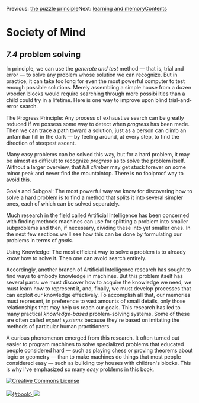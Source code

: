 <div class="chapnav">

<span class="prev">Previous: [the puzzle
principle](./som-7.3.html)</span><span class="next">Next: [learning and
memory](./som-7.5.html)</span><span
class="contents">[Contents](index.html)</span>
<div class="titlebar">

Society of Mind
===============

</div>

</div>

*7.4* problem solving
---------------------

In principle, we can use the *generate and test* method — that is, trial
and error — to solve any problem whose solution we can recognize. But in
practice, it can take too long for even the most powerful computer to
test enough possible solutions. Merely assembling a simple house from a
dozen wooden blocks would require searching through more possibilities
than a child could try in a lifetime. Here is one way to improve upon
blind trial-and-error search.

The Progress Principle: Any process of exhaustive search can be greatly
reduced if we possess some way to detect when *progress* has been made.
Then we can trace a path toward a solution, just as a person can climb
an unfamiliar hill in the dark — by feeling around, at every step, to
find the direction of steepest ascent.

Many easy problems can be solved this way, but for a hard problem, it
may be almost as difficult to recognize *progress* as to solve the
problem itself. Without a larger overview, that *hill climber* may get
stuck forever on some minor peak and never find the mountaintop. There
is no foolproof way to avoid this.

Goals and Subgoal: The most powerful way we know for discovering how to
solve a hard problem is to find a method that splits it into several
simpler ones, each of which can be solved separately.

Much research in the field called Artificial Intelligence has been
concerned with finding methods machines can use for splitting a problem
into smaller subproblems and then, if necessary, dividing these into yet
smaller ones. In the next few sections we'll see how this can be done by
formulating our problems in terms of *goals.*

Using Knowledge: The most efficient way to solve a problem is to already
know how to solve it. Then one can avoid search entirely.

Accordingly, another branch of Artificial Intelligence research has
sought to find ways to embody knowledge in machines. But this problem
itself has several parts: we must discover how to acquire the knowledge
we need, we must learn how to represent it, and, finally, we must
develop processes that can exploit our knowledge effectively. To
accomplish all that, our memories must represent, in preference to vast
amounts of small details, only those relationships that may help us
reach our goals. This research has led to many practical
*knowledge-based* problem-solving systems. Some of these are often
called *expert systems* because they're based on imitating the methods
of particular human practitioners.

A curious phenomenon emerged from this research. It often turned out
easier to program machines to solve specialized problems that educated
people considered hard — such as playing chess or proving theorems about
logic or geometry — than to make machines do things that most people
considered easy — such as building toy houses with children's blocks.
This is why I've emphasized so many *easy* problems in this book.

<div class="footer">

[![Creative Commons
License](http://i.creativecommons.org/l/by-nc-sa/3.0/80x15.png)](http://creativecommons.org/licenses/by-nc-sa/3.0/deed.en_US)\
\
[![](./images/som_book.jpeg){#book}
![](./images/a_logo_17.gif)](http://www.amazon.com/gp/product/0671657135?ie=UTF8&camp=1789&creativeASIN=0671657135&linkCode=xm2&tag=marvinminsky)

</div>
